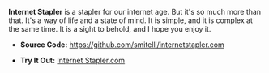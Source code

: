 **Internet Stapler** is a stapler for our internet age. But it's so much more than that. It's a way of life and a state of mind. It is simple, and it is complex at the same time. It is a sight to behold, and I hope you enjoy it.

* **Source Code:** <https://github.com/smitelli/internetstapler.com>

* **Try It Out:** [Internet Stapler.com](https://internetstapler.com/)
